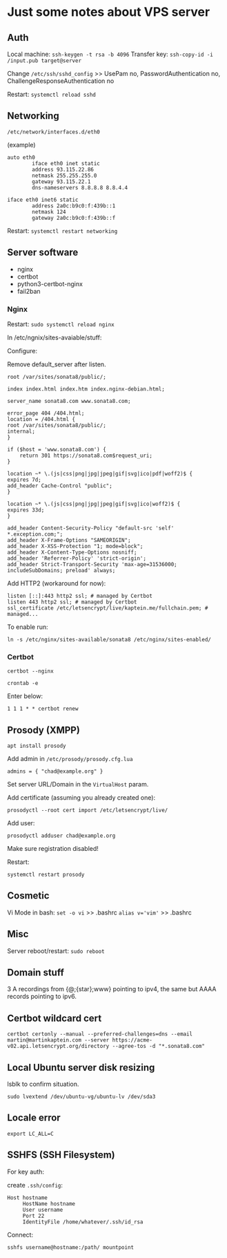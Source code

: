 # Just some notes about VPS server

## Auth

Local machine: `ssh-keygen -t rsa -b 4096`
Transfer key: `ssh-copy-id -i /input.pub target@server`

Change `/etc/ssh/sshd_config` >> UsePam no, PasswordAuthentication no, ChallengeResponseAuthentication no

Restart: `systemctl reload sshd`

## Networking
`/etc/network/interfaces.d/eth0`

(example)
```
auto eth0
        iface eth0 inet static
        address 93.115.22.86
        netmask 255.255.255.0
        gateway 93.115.22.1
        dns-nameservers 8.8.8.8 8.8.4.4

iface eth0 inet6 static
        address 2a0c:b9c0:f:439b::1
        netmask 124
        gateway 2a0c:b9c0:f:439b::f
```
Restart: `systemctl restart networking`

## Server software

- nginx
- certbot
- python3-certbot-nginx
- fail2ban

### Nginx

Restart: `sudo systemctl reload nginx`

In /etc/ngnix/sites-avaiable/stuff:

Configure:

Remove default_server after listen.

```
root /var/sites/sonata8/public/;

index index.html index.htm index.nginx-debian.html;

server_name sonata8.com www.sonata8.com;

error_page 404 /404.html;
location = /404.html {
root /var/sites/sonata8/public/;
internal;
}

if ($host = 'www.sonata8.com') {
	return 301 https://sonata8.com$request_uri;
}

location ~* \.(js|css|png|jpg|jpeg|gif|svg|ico|pdf|woff2)$ {
expires 7d;
add_header Cache-Control "public";
}

location ~* \.(js|css|png|jpg|jpeg|gif|svg|ico|woff2)$ {
expires 33d;
}

add_header Content-Security-Policy "default-src 'self' *.exception.com;";
add_header X-Frame-Options "SAMEORIGIN";
add_header X-XSS-Protection "1; mode=block";
add_header X-Content-Type-Options nosniff;
add_header 'Referrer-Policy' 'strict-origin';
add_header Strict-Transport-Security 'max-age=31536000; includeSubDomains; preload' always;

```

Add HTTP2 (workaround for now):

```
listen [::]:443 http2 ssl; # managed by Certbot
listen 443 http2 ssl; # managed by Certbot
ssl_certificate /etc/letsencrypt/live/kaptein.me/fullchain.pem; # managed...
```

To enable run:

`ln -s /etc/nginx/sites-available/sonata8 /etc/nginx/sites-enabled/`

### Certbot

`certbot --nginx`

`crontab -e`

Enter below:

`1 1 1 * * certbot renew`

## Prosody (XMPP)

```
apt install prosody
```

Add admin in `/etc/prosody/prosody.cfg.lua`

`admins = { "chad@example.org" }`

Set server URL/Domain in the `VirtualHost` param.

Add certificate (assuming you already created one):

```
prosodyctl --root cert import /etc/letsencrypt/live/
```

Add user:

```
prosodyctl adduser chad@example.org
```

Make sure registration disabled!

Restart:

```
systemctl restart prosody
```

## Cosmetic

Vi Mode in bash: `set -o vi` >> .bashrc
`alias v='vim'` >> .bashrc

## Misc

Server reboot/restart: `sudo reboot`

## Domain stuff

3 A recordings from {@;{star};www} pointing to ipv4, the same but AAAA records pointing to ipv6.

## Certbot wildcard cert

`certbot certonly --manual --preferred-challenges=dns --email martin@martinkaptein.com --server https://acme-v02.api.letsencrypt.org/directory --agree-tos -d "*.sonata8.com"`

## Local Ubuntu server disk resizing

lsblk to confirm situation.

```
sudo lvextend /dev/ubuntu-vg/ubuntu-lv /dev/sda3
```

## Locale error

`export LC_ALL=C`

## SSHFS (SSH Filesystem)

For key auth:

create `.ssh/config`:

```
Host hostname
     HostName hostname
     User username
     Port 22
     IdentityFile /home/whatever/.ssh/id_rsa
```

Connect:

```
sshfs username@hostname:/path/ mountpoint
```
